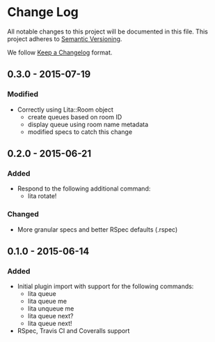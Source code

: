 # Change Log
All notable changes to this project will be documented in this file.
This project adheres to [Semantic Versioning](http://semver.org/).

We follow [Keep a Changelog](http://keepachangelog.com/) format.

## 0.3.0 - 2015-07-19
### Modified
- Correctly using Lita::Room object
  * create queues based on room ID
  * display queue using room name metadata
  * modified specs to catch this change

## 0.2.0 - 2015-06-21
### Added
- Respond to the following additional command:
  * lita rotate!

### Changed
- More granular specs and better RSpec defaults (.rspec)

## 0.1.0 - 2015-06-14
### Added
- Initial plugin import with support for the following commands:
  * lita queue
  * lita queue me
  * lita unqueue me
  * lita queue next?
  * lita queue next!
- RSpec, Travis CI and Coveralls support
